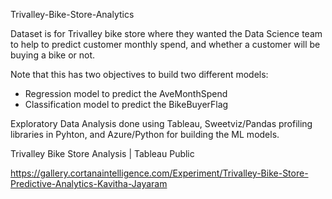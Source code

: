 Trivalley-Bike-Store-Analytics

Dataset is for Trivalley bike store where they wanted the Data Science team to help to predict customer monthly spend, and whether a customer will be buying a bike or not. 

Note that this has two objectives to build two different models:

* Regression model to predict the AveMonthSpend
* Classification model to predict the BikeBuyerFlag

Exploratory Data Analysis done using Tableau, Sweetviz/Pandas profiling libraries in Pyhton, and Azure/Python for building the ML models.

Trivalley Bike Store Analysis | Tableau Public

https://gallery.cortanaintelligence.com/Experiment/Trivalley-Bike-Store-Predictive-Analytics-Kavitha-Jayaram
